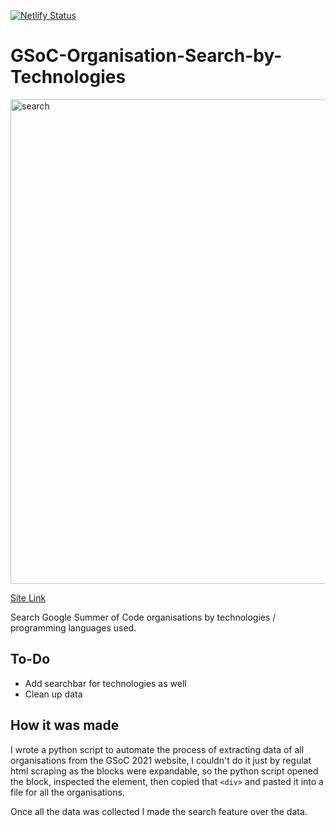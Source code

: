 [![Netlify Status](https://api.netlify.com/api/v1/badges/201fc4ed-fb79-4fe9-99dc-e6ac0f7ca556/deploy-status)](https://boring-hodgkin-b0d1fa.netlify.app/)



# GSoC-Organisation-Search-by-Technologies

<img width="775" alt="search" src="https://user-images.githubusercontent.com/59335537/150690113-7a56ae7f-77c3-4ed0-92be-0eab4b6c83ed.png">


[Site Link](https://boring-hodgkin-b0d1fa.netlify.app/) 

Search Google Summer of Code organisations by technologies / programming languages used.

## To-Do 
- Add searchbar for technologies as well 
- Clean up data

## How it was made
I wrote a python script to automate the process of extracting data of all organisations from the GSoC 2021 website, I couldn't do it just by regulat html scraping as the blocks were expandable, so the python script opened the block, inspected the element, then copied that ```<div>``` and pasted it into a file for all the organisations. 

Once all the data was collected I made the search feature over the data.

